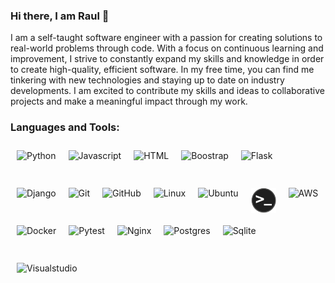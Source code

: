 ### Hi there, I am Raul 👋

I am a self-taught software engineer with a passion for creating solutions to real-world problems through code. With a focus on continuous learning and improvement, I strive to constantly expand my skills and knowledge in order to create high-quality, efficient software. In my free time, you can find me tinkering with new technologies and staying up to date on industry developments. I am excited to contribute my skills and ideas to collaborative projects and make a meaningful impact through my work.

### Languages and Tools:

<div align="center">
<img align="left" style="margin: 10px" alt="Python" height="40px" src="https://cdn.jsdelivr.net/gh/devicons/devicon/icons/python/python-original.svg"/>
<img align="left" style="margin: 10px" alt="Javascript" height="40px" src="https://cdn.jsdelivr.net/gh/devicons/devicon/icons/javascript/javascript-original.svg"/>
<img align="left" style="margin: 10px" alt="HTML" height="40px" src="https://cdn.jsdelivr.net/gh/devicons/devicon/icons/html5/html5-original-wordmark.svg"/>
<img align="left" style="margin: 10px" alt="Boostrap" height="40px" src="https://cdn.jsdelivr.net/gh/devicons/devicon/icons/bootstrap/bootstrap-original.svg"/>
<img align="left" style="margin: 10px" alt="Flask" height="40px" src="https://cdn.jsdelivr.net/gh/devicons/devicon/icons/flask/flask-original.svg"/>
<img align="left" style="margin: 10px" alt="Django" height="40px" src="https://cdn.jsdelivr.net/gh/devicons/devicon/icons/django/django-plain.svg"/>
  
<br>
<br>

<img align="left" style="margin: 10px" alt="Git" height="40px" src="https://cdn.jsdelivr.net/gh/devicons/devicon/icons/git/git-original.svg"/>
<img align="left" style="margin: 10px" alt="GitHub" height="40px" src="https://cdn.jsdelivr.net/gh/devicons/devicon/icons/github/github-original.svg"/>
<img align="left" style="margin: 10px" alt="Linux" height="40px" src="https://cdn.jsdelivr.net/gh/devicons/devicon/icons/linux/linux-original.svg"/>
<img align="left" style="margin: 10px" alt="Ubuntu" height="40px" src="https://cdn.jsdelivr.net/gh/devicons/devicon/icons/ubuntu/ubuntu-plain.svg"/>
<img align="left" style="margin: 10px" alt="Terminal" height="40px" src="https://raw.githubusercontent.com/github/explore/80688e429a7d4ef2fca1e82350fe8e3517d3494d/topics/terminal/terminal.png">
<img align="left" style="margin: 10px" alt="AWS" height="40px" src="https://cdn.jsdelivr.net/gh/devicons/devicon/icons/amazonwebservices/amazonwebservices-original.svg"/>
  
<br>
<br>

<img align="left" style="margin: 10px" alt="Docker" height="40px" src="https://cdn.jsdelivr.net/gh/devicons/devicon/icons/docker/docker-plain-wordmark.svg"/>
<img align="left" style="margin: 10px" alt="Pytest" height="40px" src="https://cdn.jsdelivr.net/gh/devicons/devicon/icons/pytest/pytest-original-wordmark.svg"/>
<img align="left" style="margin: 10px" alt="Nginx" height="40px" src="https://cdn.jsdelivr.net/gh/devicons/devicon/icons/nginx/nginx-original.svg"/>
<img align="left" style="margin: 10px" alt="Postgres" height="40px" src="https://cdn.jsdelivr.net/gh/devicons/devicon/icons/postgresql/postgresql-original.svg"/>
<img align="left" style="margin: 10px" alt="Sqlite" height="40px" src="https://cdn.jsdelivr.net/gh/devicons/devicon/icons/sqlite/sqlite-original.svg"/>
<img align="left" style="margin: 10px" alt="Visualstudio" height="40px"  src="https://cdn.jsdelivr.net/gh/devicons/devicon/icons/visualstudio/visualstudio-plain.svg"/>
  
<br>
<br>
 
</div>

<br>
<br>
 

<!---

![github stats](https://github-readme-stats.vercel.app/api?username=raw0ol&theme=calm&show_icons=true&hide=contribs,issues)
  
![Top Langs](https://github-readme-stats.vercel.app/api/top-langs/?username=raw0ol&layout=compact&exclude_repo=raw0ol.github.io&hide=swift)

raw0ol/raw0ol is a ✨ special ✨ repository because its `README.md` (this file) appears on your GitHub profile.
You can click the Preview link to take a look at your changes.
--->
